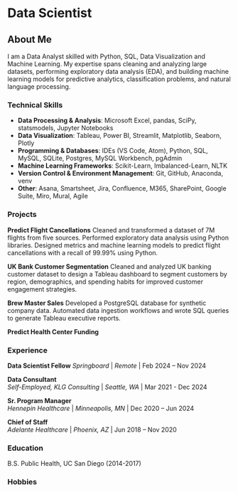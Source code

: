 # Data Scientist

## About Me
I am a Data Analyst skilled with Python, SQL, Data Visualization and Machine Learning. My expertise spans cleaning and analyzing large datasets, performing exploratory data analysis (EDA), and building machine learning models for predictive analytics, classification problems, and natural language processing. 

### Technical Skills
- **Data Processing & Analysis**: Microsoft Excel, pandas, SciPy, statsmodels, Jupyter Notebooks  
- **Data Visualization**: Tableau, Power BI, Streamlit, Matplotlib, Seaborn, Plotly  
- **Programming & Databases**: IDEs (VS Code, Atom), Python, SQL, MySQL, SQLite, Postgres, MySQL Workbench, pgAdmin  
- **Machine Learning Frameworks**: Scikit-Learn, Imbalanced-Learn, NLTK  
- **Version Control & Environment Management**: Git, GitHub, Anaconda, venv  
- **Other**: Asana, Smartsheet, Jira, Confluence, M365, SharePoint, Google Suite, Miro, Mural, Agile  

### Projects
**Predict Flight Cancellations**
Cleaned and transformed a dataset of 7M flights from five sources. Performed exploratory data analysis using Python libraries. Designed metrics and machine learning models to predict flight cancellations with a recall of 99.99% using Python.

**UK Bank Customer Segmentation**
Cleaned and analyzed UK banking customer dataset to design a Tableau dashboard to segment customers by region, demographics, and spending habits for improved customer engagement strategies.

**Brew Master Sales**
Developed a PostgreSQL database for synthetic company data. Automated data ingestion workflows and wrote SQL queries to generate Tableau executive reports.

**Predict Health Center Funding**

### Experience

**Data Scientist Fellow**
*Springboard* | *Remote* | Feb 2024 – Nov 2024

**Data Consultant**  
*Self-Employed, KLG Consulting* | *Seattle, WA* | Mar 2021 - Dec 2024  

**Sr. Program Manager**  
*Hennepin Healthcare* | *Minneapolis, MN* | Dec 2020 – Jun 2024

**Chief of Staff**  
*Adelante Healthcare* | *Phoenix, AZ* | Jun 2018 – Nov 2020

### Education
B.S. Public Health, UC San Diego (2014-2017)

### Hobbies
